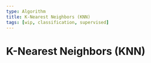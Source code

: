 ```yaml
---
type: Algorithm
title: K-Nearest Neighbors (KNN)
tags: [wip, classification, supervised]
---
```


# K-Nearest Neighbors (KNN)


